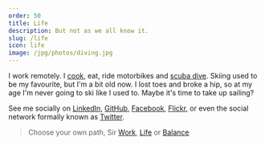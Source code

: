 ```yaml
---
order: 50
title: Life
description: But not as we all know it.
slug: /life
icon: life
image: /jpg/photos/diving.jpg
---
```


I work remotely. I [cook](/life/food), eat, ride motorbikes and [scuba dive](/life/diving). Skiing used to be my favourite, but I'm a bit old now. I lost toes and broke a hip, so at my age I'm never going to ski like I used to. Maybe it's time to take up sailing?

See me socially on [LinkedIn](https://www.linkedin.com/in/chris-dorward/), [GitHub](https://github.com/javascript-pro),
[Facebook](https://www.facebook.com/goldlabelapps/),
[Flickr](https://www.flickr.com/photos/listingslab),
or even the social network formally known as [Twitter](https://twitter.com/pb_weizang).

> Choose your own path, Sir [Work](/work), [Life](/life) or [Balance](/balance)
